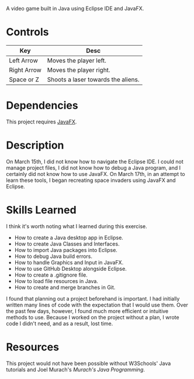 A video game built in Java using Eclipse IDE and JavaFX. 

# Controls
|Key | Desc |
| -- | -- |
| Left Arrow | Moves the player left. |
| Right Arrow | Moves the player right. |
| Space or Z | Shoots a laser towards the aliens. |

# Dependencies
This project requires [JavaFX](https://openjfx.io/).

# Description

On March 15th, I did not know how to navigate the Eclipse IDE. I could not manage project files, I did not know how to debug a Java program, and I certainly did not know how to use JavaFX.
On March 17th, in an attempt to learn these tools, I began recreating space invaders using JavaFX and Eclipse.

# Skills Learned
I think it's worth noting what I learned during this exercise.

- How to create a Java desktop app in Eclipse.
- How to create Java Classes and Interfaces.
- How to import Java packages into Eclipse.
- How to debug Java build errors.
- How to handle Graphics and Input in JavaFX.
- How to use GitHub Desktop alongside Eclipse.
- How to create a .gitignore file.
- How to load file resources in Java.
- How to create and merge branches in Git.

I found that planning out a project beforehand is important. I had initially written many lines of code with the expectation that I would use them. Over the past few days, however, I found much more efficient or intuitive methods to use. 
Because I worked on the project without a plan, I wrote code I didn't need, and as a result, lost time.


# Resources
This project would not have been possible without W3Schools' Java tutorials and Joel Murach's *Murach's Java Programming*.
